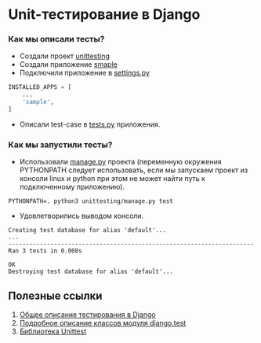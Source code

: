 # Unit-тестирование в Django

### Как мы описали тесты?

*   Создали проект [unittesting](./unittesting)
*   Создали приложение [smaple](./sample)
*   Подключили приложение в [settings.py](./unittesting/unittesting/settings.py)

```python
INSTALLED_APPS = [
    ...
    'sample',
]
```

*   Описали test-case в [tests.py](./sample/tests.py) приложения.

### Как мы запустили тесты?

*   Использовали [manage.py](./unittesting/manage.py) проекта (переменную окружения PYTHONPATH следует использовать, если мы запускаем проект из консоли linux и python при этом не может найти путь к подключенному приложению).

```
PYTHONPATH=. python3 unittesting/manage.py test
```

*   Удовлетворились выводом консоли.

```
Creating test database for alias 'default'...
...
----------------------------------------------------------------------
Ran 3 tests in 0.008s

OK
Destroying test database for alias 'default'...
```

## Полезные ссылки

1.  [Общее описание тестирования в Django](https://docs.djangoproject.com/en/1.10/topics/testing/overview/)
2.  [Подробное описание классов модуля django.test](https://docs.djangoproject.com/en/1.10/topics/testing/tools/)
3.  [Библиотека Unittest](https://docs.python.org/3/library/unittest.html)
